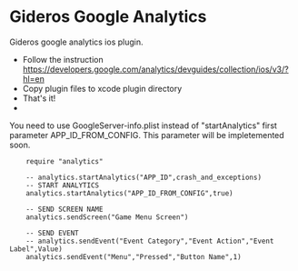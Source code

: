 # Gideros Google Analytics

Gideros google analytics ios plugin.

- Follow the instruction https://developers.google.com/analytics/devguides/collection/ios/v3/?hl=en
- Copy plugin files to xcode plugin directory
- That's it!
-
 You need to use GoogleServer-info.plist instead of "startAnalytics" first parameter APP_ID_FROM_CONFIG. This parameter will be impletemented soon.

        require "analytics"

        -- analytics.startAnalytics("APP_ID",crash_and_exceptions)
        -- START ANALYTICS
        analytics.startAnalytics("APP_ID_FROM_CONFIG",true)

        -- SEND SCREEN NAME
        analytics.sendScreen("Game Menu Screen")

        -- SEND EVENT
        -- analytics.sendEvent("Event Category","Event Action","Event Label",Value)
        analytics.sendEvent("Menu","Pressed","Button Name",1)